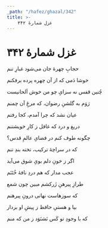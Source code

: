```yaml
---
_path: "/hafez/ghazal/342"
title: >-
    غزل شمارهٔ ۳۴۲
---
```

# غزل شمارهٔ ۳۴۲

<div class="b" id="bn1"><div class="m1"><p>حجابِ چهرهٔ جان می‌شود غبارِ تنم</p></div>
<div class="m2"><p>خوشا دَمی که از آن چهره پرده برفکنم</p></div></div>
<div class="b" id="bn2"><div class="m1"><p>چُنین قفس نه سزایِ چو من خوش اَلحانیست</p></div>
<div class="m2"><p>رَوَم به گلشنِ رضوان، که مرغِ آن چمنم</p></div></div>
<div class="b" id="bn3"><div class="m1"><p>عیان نشد که چرا آمدم، کجا رفتم</p></div>
<div class="m2"><p>دریغ و درد که غافل ز کارِ خویشتنم</p></div></div>
<div class="b" id="bn4"><div class="m1"><p>چگونه طوف کنم در فضایِ عالمِ قدس؟</p></div>
<div class="m2"><p>که در سراچهٔ ترکیب، تخته بندِ تنم</p></div></div>
<div class="b" id="bn5"><div class="m1"><p>اگر ز خونِ دلم بویِ شوق می‌آید</p></div>
<div class="m2"><p>عجب مدار که هم دردِ نافهٔ خُتَنَم</p></div></div>
<div class="b" id="bn6"><div class="m1"><p>طرازِ پیرهنِ زَرکشم مبین چون شمع</p></div>
<div class="m2"><p>که سوزهاست نهانی درونِ پیرهنم</p></div></div>
<div class="b" id="bn7"><div class="m1"><p>بیا و هستیِ حافظ ز پیشِ او بردار</p></div>
<div class="m2"><p>که با وجودِ تو کَس نَشنَوَد ز من که منم</p></div></div>
